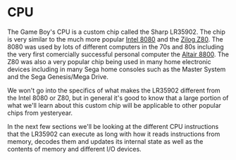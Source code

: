 # CPU
The Game Boy's CPU is a custom chip called the Sharp LR35902. The chip is very similar to the much more popular [Intel 8080](https://en.wikipedia.org/wiki/Intel_8080) and the [Zilog Z80](https://en.wikipedia.org/wiki/Zilog_Z80). The 8080 was used by lots of different computers in the 70s and 80s including the very first comercially successful personal computer the [Altair 8800](https://en.wikipedia.org/wiki/Altair_8800). The Z80 was also a very popular chip being used in many home electronic devices including in many Sega home consoles such as the Master System and the Sega Genesis/Mega Drive.

We won't go into the specifics of what makes the LR35902 different from the Intel 8080 or Z80, but in general it's good to know that a large portion of what we'll learn about this custom chip will be applicable to other popular chips from yesteryear.

In the next few sections we'll be looking at the different CPU instructions that the LR35902 can execute as long with how it reads instructions from memory, decodes them and updates its internal state as well as the contents of memory and different I/O devices.